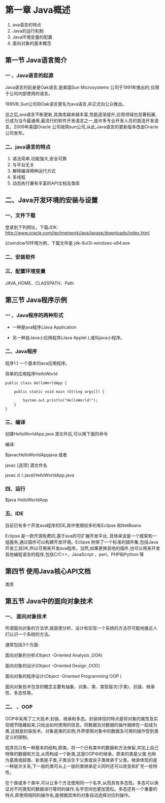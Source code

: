 # 第一章 Java概述

1. ava语言的特点
2. Java的运行机制
3. Java环境变量的配置
4. 面向对象的基本概念

## 第一节 Java语言简介

### 一 、Java语言的起源

Java语言的前身是Oak语言,是美国Sun Microsystems 公司于1991年推出的,仅限于公司内部使用的语言。

1995年,Sun公司将Oak语言更名为ava语言,并正式向公众推出。

这之后,ava语言不断更新,其类库越来越丰富,性能逐渐提升,应用领域也显著拓展,已成为当今最通用,最流行的软件开发语言之一,是许多专业开发人员的首选开发语言。2009年美国Oracle 公司收购sun公司,从此,Java语言的更新版本改由Oracle 公司发布。

###  二、java语言的特点

1. 语法简单,功能强大,安全可靠
2. 与平台无关
3. 解释编译两种运行方式
4. 多线程
5. 动态执行兼有丰富的API文档及类库

## 二、Java开发环境的安装与设置

### 一、文件下载

登录到下列网址，下载JDK: http://www.oracle.com/technetwork/java/javase/downloads/index.html

以window10环境为例，下载文件是 jdk-8ul3l-windows-x64.exe

### 二、安装软件

### 三、配置环境变量

JAVA_HOME、CLASSPATH、Path

## 第三节 Java程序示例

### 一 、Java程序的两种形式

- 一种是ava程序(Java Application 

- 另一种是Java小应用程序(Java Applet ),或叫java小程序。

### 二、Java程序

程序1.1  一个基本的ava应用程序。

简单的应用程序HelloWorld 

```
public class HelloWorldApp {

	public static void main (String args[]) {

		System.out.println("HelloWorld!");
	}
}
```

###  三、编译

创建HelloWorldApp.java 源文件后,可以用下面的命令

编译:

$javacHelloWorldAppjava 或者

javac [选项] 源文件名

javac d :\ java\HelloWorldApp.java 

### 四、运行

$java HolloWorldApp

###  五、IDE

目前已有多个开发ava程序的DE,其中使用较多的有Eclipse 和NetBeans 

Eclipse 是一款开源免费的,基于ava的可扩展开发平台, 具体来说是一个框架和一组服务,通过插件可以构建开发环境。Eclipse 附带了一个标准的插件集,包括Java开发工具DK,所以可用来开发ava程序。当然,如果更换其他的插件,也可以用来开发其他编程语言的程序,包括C/C++，JavaScript ，perl，PHP和Python 等

## 第四节 使用Java核心API文档

类库

## 第五节 Java中的面向对象技术

### 一、 面向对象技术

所谓面向对象的方法学,就是使分析、设计和实现一个系统的方法尽可能地接近人们认识一个系统的方法。

通常包括3个方面:

面向对象的分析(Object -Oriented Analysis ,OOA)

面向对象的设计(Object -Oriented Design ,OOD)

面向对象的程序设计(Object -Oriented Programming OOP )

面向对象技术包含的概念主要有抽象、对象、类、类型层次(子类)、封装、继承性、多态性等。

### 二、 、OOP

OOP中采用了三大技术:封装、继承和多态。封装体现的特点是将对象的属性及实现细节隐藏起来,只给出如何使用的信息。将数据及对数据的操作捆绑在一起成为类,这就是封装技术。对象是类的实例,外界使用对象中的数据及可用的操作受到类定义的限制。

程序员只有一种基本的结构,即类。将一个已有类中的数据和方法保留,并加上自己特殊的数据和方法,从而构成一个新类,这是OOP中的继承。原来的类是父类,也称为基类或超类。新类是子类,子类派生于父类或说子类继承于父类。继承体现的是一种层次关系,下一层的类可从上一层的类继承定义同时还可以改变和扩充一些特性。

在个类或多个类中,可以让多个方法使用同一个名字,从而具有多态性。多态可以保证对不同类型的数据进行等同的操作,名字空间也更加宽松。多态还有一个重要的特点,即使用相同的操作名,能根据具体的对象自动选择对应的操作。